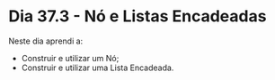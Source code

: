 # Dia 37.3 - Nó e Listas Encadeadas

Neste dia aprendi a:

- Construir e utilizar um Nó;
- Construir e utilizar uma Lista Encadeada.
